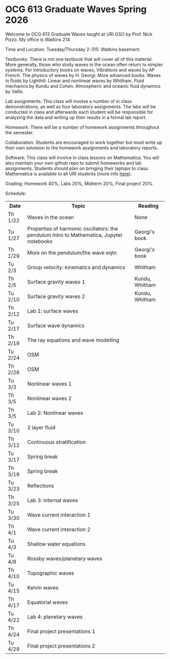 # OCG 613 Graduate Waves Spring 2026

Welcome to OCG 613 Graduate Waves taught at URI GSO by Prof. Nick Pizzo. My office is Watkins 214

Time and Location: Tuesday/Thursday 2-315: Watkins basement. 

Textbooks: There is not one textbook that will cover all of this material. More generally, those who study waves in the ocean often return to simpler systems. For introductory books on waves, 
Vibrations and waves by AP French. The physics of waves by H. Georgi. 
More advanced books: Waves in fluids by Lighthill. Linear and nonlinear waves by Whitham. Fluid mechanics by Kundu and Cohen. Atmospheric and oceanic fluid dynamics by Vallis. 

Lab assignments: This class will involve a number of in class demonstrations, as well as four laboratory assignments. The labs will be conducted in class and afterwards each student will be responsible for analyzing the data and writing up their results in a formal lab report. 

Homework: There will be a number of homework assignments throughout the semester. 

Collaboration: Students are encouraged to work together but must write up their own solutsion to the homework assignments and laboratory reports. 

Software: This class will involve in class lessons on Mathematica. You will also maintain your own github repo to submit homeworks and lab assignments. Students should plan on bringing their laptops to class. Mathematica is available to all URI students (more info [here](https://its.uri.edu/services/it-service-mathematica/)).

Grading: Homework 40%, Labs 20%, Midterm 20%, Final project 20%. 

Schedule:

  <table>
  <tr>
    <th>Date</th>
    <th>Topic</th>
    <th>Reading</th>
  </tr>
  <tr>
    <td>Th 1/22</td>
    <td>Waves in the ocean</td>
    <td>None</td>
  </tr>
  <tr>
    <td>Tu 1/27 </td>
    <td>Properties of harmonic oscillators: the pendulum 
    Intro to Mathematica, Jupyter notebooks
    </td>
    <td> Georgi's book </td>
  </tr>
    <tr>
    <td>Th 1/29 </td>
    <td>More on the pendulum/the wave eqtn  </td>
    <td> Georgi's book </td>
  </tr>
  <tr>
    <td>Tu 2/3</td>
    <td> Group velocity: kinematics and dynamics </td>
    <td> Whitham </td>
  </tr>
    <tr>
    <td>Th 2/5</td>
    <td> Surface gravity waves 1 </td>
    <td>Kundu, Whitham </td>
  </tr>
    <tr>
    <td>Tu 2/10</td>
    <td> Surface gravity waves 2 </td>
    <td>Kundu, Whitham </td>
     <tr>
    <td>Th 2/12</td>
    <td> Lab 1: surface waves </td>
    <td></td>
  </tr>
    <tr>
    <td>Tu 2/17</td>
    <td> Surface wave dynamics </td>
    <td></td>
  </tr>
     <tr>
    <td>Th 2/19</td>
    <td> The ray equations and wave modelling </td>
    <td></td>
  </tr>
        <tr>
    <td>Tu 2/24</td>
    <td> OSM </td>
    <td></td>
  </tr>
    <tr>
    <td>Th 2/26</td>
    <td> OSM </td>
    <td></td>
  </tr>
    <tr>
    <td>Tu 3/3</td>
    <td> Nonlinear waves 1</td>
    <td></td>
  </tr>
        <tr>
    <td>Th 3/5</td>
    <td> Nonlinear waves 2</td>
    <td></td>
  </tr>
            <tr>
    <td>Th 3/5</td>
    <td> Lab 2: Nonlinear waves </td>
    <td></td>
  </tr>
        <tr>
    <td>Tu 3/10</td>
    <td> 2 layer fluid </td>
    <td></td>
  </tr>
        <tr>
    <td>Th 3/12</td>
        <td> Continuous stratification </td>
    <td></td>
  </tr>
        <tr>
    <td>Tu 3/17</td>
    <td> Spring break </td>
    <td></td>
  </tr>
        <tr>
    <td>Th 3/19</td>
    <td> Spring break </td>
    <td></td>
  </tr>
        <tr>
    <td>Tu 3/23</td>
    <td> Reflections </td>
    <td></td>
  </tr>
    <tr>
    <td>Th 3/25</td>
    <td>Lab 3: internal waves </td>
    <td></td>
        <tr>
    <td>Tu 3/30</td>
    <td> Wave current interaction 1 </td>
    <td></td>
  </tr>
      <tr>
    <td>Th 4/1</td>
    <td>  Wave current interaction 2 </td>
    <td></td>
  </tr>
          <tr>
    <td>Tu 4/3</td>
    <td>Shallow water equations  </td>
    <td></td>
  </tr>
    <tr>
    <td>Tu 4/8</td>
    <td> Rossby waves/planetary waves </td>
    <td></td>
  </tr>
        <tr>
    <td>Th 4/10</td>
    <td> Topographic waves</td>
    <td></td>
  </tr>
            <tr>
    <td>Tu 4/15</td>
    <td> Kelvin waves </td>
    <td></td>
  </tr>
            <tr>
    <td>Th 4/17</td>
    <td> Equatorial waves</td>
    <td></td>
  </tr>
            <tr>
    <td>Tu 4/22</td>
    <td>Lab 4: planetary waves </td>
    <td></td>
  </tr>
            <tr>
    <td>Th 4/24</td>
    <td> Final project presentations 1</td>
    <td></td>
  </tr>
            <tr>
    <td>Tu 4/29</td>
    <td> Final project presentations 2 </td>
    <td></td>
  </tr>
</table>
